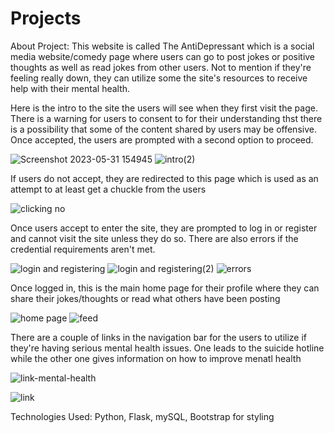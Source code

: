 # Projects
About Project:
This website is called The AntiDepressant which is a social media website/comedy page where users can go to post jokes or positive thoughts as well
as read jokes from other users. Not to mention if they're feeling really down, they can utilize some the site's resources to receive help with their 
mental health.

Here is the intro to the site the users will see when they first visit the page. There is a warning for users to consent to for their understanding thst 
there is a possibility that some of the content shared by users may be offensive. Once accepted, the users are prompted with a second option to proceed.

![Screenshot 2023-05-31 154945](https://github.com/Jaypa92/Projects/assets/96949038/edc50005-c7c1-49ff-af90-28883a875344)
![intro(2)](https://github.com/Jaypa92/Projects/assets/96949038/77f6c373-afa0-49f8-a544-7f233bc72a1c)

If users do not accept, they are redirected to this page which is used as an attempt to at least get a chuckle from the users

![clicking no](https://github.com/Jaypa92/Projects/assets/96949038/650f7bc9-9311-4619-b345-8fce1d61c4d9)

Once users accept to enter the site, they are prompted to log in or register and cannot visit the site unless they do so. There are also errors if the
 credential requirements aren't met.

![login and registering](https://github.com/Jaypa92/Projects/assets/96949038/71f876e0-d5ab-4d77-9620-7c27d5344154)
![login and registering(2)](https://github.com/Jaypa92/Projects/assets/96949038/961f4955-4d25-4ef4-bfa7-727736fb0185)
![errors](https://github.com/Jaypa92/Projects/assets/96949038/5cd639e0-5dfc-4926-8efe-86bf2abaaf85)

Once logged in, this is the main home page for their profile where they can share their jokes/thoughts or read what others have been posting

![home page](https://github.com/Jaypa92/Projects/assets/96949038/f760e854-5c1f-44f5-8e10-0be37f27379d)
![feed](https://github.com/Jaypa92/Projects/assets/96949038/6a4cb130-0ce4-4078-81a7-f0ca44972ee8)


There are a couple of links in the navigation bar for the users to utilize if they're having serious mental health issues. One leads to the suicide
hotline while the other one gives information on how to improve menatl health

![link-mental-health](https://github.com/Jaypa92/Projects/assets/96949038/46c3d8c6-e967-42d7-a6a5-afaa74a641f9)

![link](https://github.com/Jaypa92/Projects/assets/96949038/bd9d1066-5d8e-49b5-bda5-4d8f915bdca4)

Technologies Used: Python, Flask, mySQL, Bootstrap for styling
